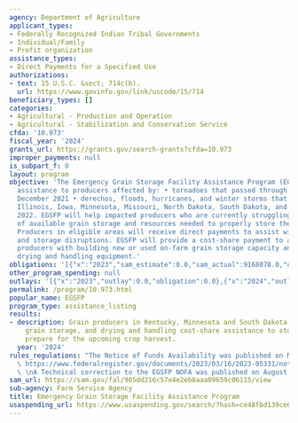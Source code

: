 ```yaml
---
agency: Department of Agriculture
applicant_types:
- Federally Recognized Indian Tribal Governments
- Individual/Family
- Profit organization
assistance_types:
- Direct Payments for a Specified Use
authorizations:
- text: 15 U.S.C. &sect; 714c(b).
  url: https://www.govinfo.gov/link/uscode/15/714
beneficiary_types: []
categories:
- Agricultural - Production and Operation
- Agricultural - Stabilization and Conservation Service
cfda: '10.973'
fiscal_year: '2024'
grants_url: https://grants.gov/search-grants?cfda=10.973
improper_payments: null
is_subpart_f: 0
layout: program
objective: 'The Emergency Grain Storage Facility Assistance Program (EGSFP) will provide
  assistance to producers affected by: • tornadoes that passed through Kentucky in
  December 2021 • derechos, floods, hurricanes, and winter storms that swept through
  Illinois, Iowa, Minnesota, Missouri, North Dakota, South Dakota, and Tennessee in
  2022. EGSFP will help impacted producers who are currently struggling with a lack
  of available grain storage and resources needed to properly store their grain crop.
  Producers in eligible areas will receive direct payments to assist with marketing
  and storage disruptions. EGSFP will provide a cost-share payment to assist grain
  producers with building new or used on-farm grain storage capacity and purchase
  drying and handling equipment.'
obligations: '[{"x":"2023","sam_estimate":0.0,"sam_actual":9168078.0,"usa_spending_actual":0.0},{"x":"2024","sam_estimate":0.0,"sam_actual":50251479.0,"usa_spending_actual":0.0},{"x":"2025","sam_estimate":0.0,"sam_actual":20580443.0,"usa_spending_actual":0.0}]'
other_program_spending: null
outlays: '[{"x":"2023","outlay":0.0,"obligation":0.0},{"x":"2024","outlay":0.0,"obligation":0.0},{"x":"2025","outlay":0.0,"obligation":0.0}]'
permalink: /program/10.973.html
popular_name: EGSFP
program_type: assistance_listing
results:
- description: Grain producers in Kentucky, Minnesota and South Dakota received on-farm
    grain storage, and drying and handling cost-share assistance to store grain and
    prepare for the upcoming crop harvest.
  year: '2024'
rules_regulations: "The Notice of Funds Availability was published on March 16, 2023.\
  \ https://www.federalregister.gov/documents/2023/03/16/2023-05331/notice-of-funding-availability-nofa-emergency-grain-storage-facility-assistance-program\
  \ \nA Technical correction to the EGSFP NOFA was published on August 7, 2023. https://www.federalregister.gov/documents/2023/08/07/2023-16745/notice-of-funding-availability-nofa-for-the-emergency-grain-storage-facility-assistance-program"
sam_url: https://sam.gov/fal/905dd216c57e4e2eb8aaa09659c06115/view
sub-agency: Farm Service Agency
title: Emergency Grain Storage Facility Assistance Program
usaspending_url: https://www.usaspending.gov/search/?hash=ce48fbd139ce0be7a8470011dabaf0ae
---
```

